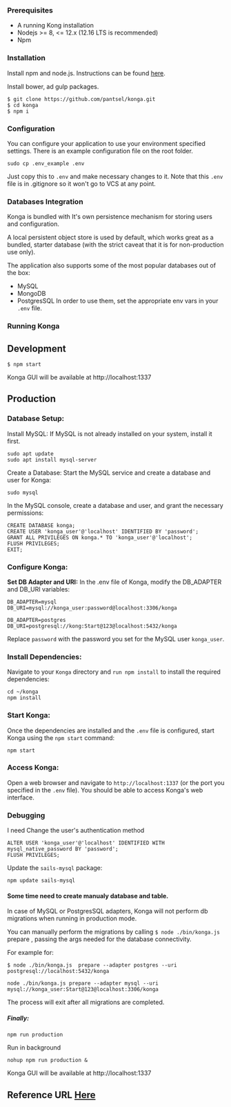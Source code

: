 ### Prerequisites
- A running Kong installation
- Nodejs >= 8, <= 12.x (12.16 LTS is recommended)
- Npm
### Installation
Install npm and node.js. Instructions can be found [here](https://sailsjs.com/#/getStarted?q=what-os-do-i-need).

Install bower, ad gulp packages.
```
$ git clone https://github.com/pantsel/konga.git
$ cd konga
$ npm i
```
### Configuration
You can configure your application to use your environment specified settings.
There is an example configuration file on the root folder.
```
sudo cp .env_example .env
```
Just copy this to `.env` and make necessary changes to it. Note that this `.env` file is in .gitignore so it won't go to VCS at any point.
### Databases Integration
Konga is bundled with It's own persistence mechanism for storing users and configuration.

A local persistent object store is used by default, which works great as a bundled, starter database (with the strict caveat that it is for non-production use only).

The application also supports some of the most popular databases out of the box:

- MySQL
- MongoDB
- PostgresSQL
In order to use them, set the appropriate env vars in your `.env` file.
### Running Konga
## Development
```
$ npm start
```
Konga GUI will be available at http://localhost:1337

## Production

### Database Setup:
Install MySQL: If MySQL is not already installed on your system, install it first.
```
sudo apt update
sudo apt install mysql-server
```
Create a Database: Start the MySQL service and create a database and user for Konga:
```
sudo mysql
```
In the MySQL console, create a database and user, and grant the necessary permissions:
```
CREATE DATABASE konga;
CREATE USER 'konga_user'@'localhost' IDENTIFIED BY 'password';
GRANT ALL PRIVILEGES ON konga.* TO 'konga_user'@'localhost';
FLUSH PRIVILEGES;
EXIT;
```
### Configure Konga:
**Set DB Adapter and URI:** In the .env file of Konga, modify the DB_ADAPTER and DB_URI variables:
```
DB_ADAPTER=mysql
DB_URI=mysql://konga_user:password@localhost:3306/konga
```

```
DB_ADAPTER=postgres
DB_URI=postgresql://kong:Start@123@localhost:5432/konga
```
Replace `password` with the password you set for the MySQL user `konga_user`.

### Install Dependencies:
Navigate to your `Konga` directory and `run npm install` to install the required dependencies:
```
cd ~/konga
npm install
```
### Start Konga:
Once the dependencies are installed and the `.env` file is configured, start Konga using the `npm start` command:
```
npm start
```
### Access Konga:
Open a web browser and navigate to `http://localhost:1337` (or the port you specified in the `.env` file). You should be able to access Konga's web interface.

### Debugging
I need Change the user's authentication method
```
ALTER USER 'konga_user'@'localhost' IDENTIFIED WITH mysql_native_password BY 'password';
FLUSH PRIVILEGES;
```
Update the `sails-mysql` package:
```
npm update sails-mysql
```
#### Some time need to create manualy database and table.
In case of MySQL or PostgresSQL adapters, Konga will not perform db migrations when running in production mode.

You can manually perform the migrations by calling `$ node ./bin/konga.js ` prepare , passing the args needed for the database connectivity.

For example for:

```
$ node ./bin/konga.js  prepare --adapter postgres --uri postgresql://localhost:5432/konga

node ./bin/konga.js prepare --adapter mysql --uri mysql://konga_user:Start@123@localhost:3306/konga
```
The process will exit after all migrations are completed.
##### Finally:

```
npm run production
```
Run in background
```
nohup npm run production &
```

Konga GUI will be available at http://localhost:1337

## Reference URL [Here](https://github.com/pantsel/konga?tab=readme-ov-file#installation)

